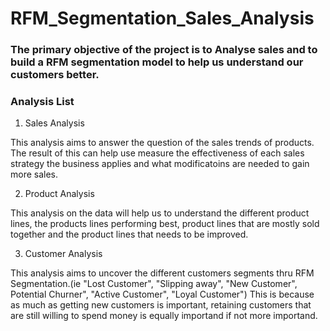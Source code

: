 # RFM_Segmentation_Sales_Analysis
### The primary objective of the project is to Analyse sales and to build a RFM segmentation model to help us understand our customers better.



### Analysis List

1. Sales Analysis
   
This analysis aims to answer the question of the sales trends of products. The result of this can help use measure the effectiveness of each sales strategy the business applies and what modificatoins are needed to gain more sales.

2. Product Analysis
   
This analysis on the data will help us to understand the different product lines, the products lines performing best, product lines that are mostly sold together and the product lines that needs to be improved.

3. Customer Analysis
   
This analysis aims to uncover the different customers segments thru RFM Segmentation.(ie "Lost Customer", "Slipping away", "New Customer", Potential Churner", "Active Customer", "Loyal Customer")
This is because as much as getting new customers is important, retaining customers that are still willing to spend money is equally importand if not more importand. 
